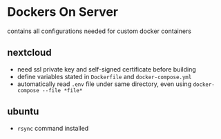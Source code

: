# Dockers On Server
contains all configurations needed for custom docker containers

## nextcloud
- need ssl private key and self-signed certificate before building
- define variables stated in `Dockerfile` and `docker-compose.yml`
- automatically read `.env` file under same directory, even using `docker-compose --file *file*`

## ubuntu
- `rsync` command installed
